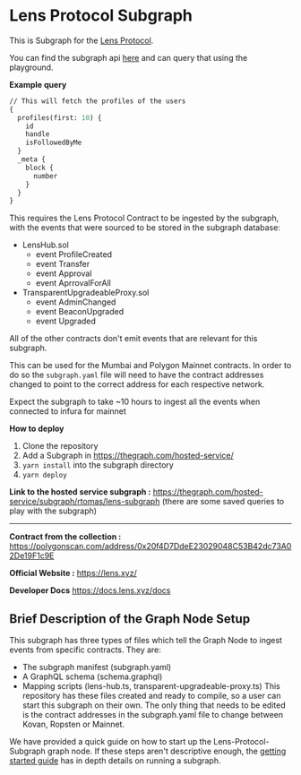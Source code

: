 # Lens Protocol Subgraph

This is Subgraph for the [Lens Protocol](https://lens.xyz/).

You can find the subgraph api [here](https://api.thegraph.com/subgraphs/name/nazeeh21/lens-protocol-matic) and can query that using the playground.

**Example query**

```graphql
// This will fetch the profiles of the users
{
  profiles(first: 10) {
    id
    handle
    isFollowedByMe
  }
  _meta {
    block {
      number
    }
  }
}

```

This requires the Lens Protocol Contract to be ingested by the subgraph, with the events that were sourced to be stored in the subgraph database:

- LensHub.sol
  - event ProfileCreated
  - event Transfer
  - event Approval
  - event AprrovalForAll
- TransparentUpgradeableProxy.sol
  - event AdminChanged
  - event BeaconUpgraded
  - event Upgraded

All of the other contracts don't emit events that are relevant for this subgraph.

This can be used for the Mumbai and Polygon Mainnet contracts. In order to do
so the `subgraph.yaml` file will need to have the contract addresses changed to point to the
correct address for each respective network.

Expect the subgraph to take ~10 hours to ingest all the events when connected to infura for mainnet

**How to deploy**

1. Clone the repository
2. Add a Subgraph in https://thegraph.com/hosted-service/
3. `yarn install` into the subgraph directory
4. `yarn deploy`

**Link to the hosted service subgraph :**
https://thegraph.com/hosted-service/subgraph/rtomas/lens-subgraph
(there are some saved queries to play with the subgraph)

---

**Contract from the collection :**
https://polygonscan.com/address/0x20f4D7DdeE23029048C53B42dc73A02De19F1c9E

**Official Website :**
https://lens.xyz/

**Developer Docs**
https://docs.lens.xyz/docs

## Brief Description of the Graph Node Setup

This subgraph has three types of files which tell the Graph Node to ingest events from specific contracts. They are:

- The subgraph manifest (subgraph.yaml)
- A GraphQL schema (schema.graphql)
- Mapping scripts (lens-hub.ts, transparent-upgradeable-proxy.ts)
  This repository has these files created and ready to compile, so a user can start this subgraph on their own. The only thing that needs to be edited is the contract addresses in the subgraph.yaml file to change between Kovan, Ropsten or Mainnet.

We have provided a quick guide on how to start up the Lens-Protocol-Subgraph graph node. If these steps aren't descriptive enough, the [getting started guide](https://github.com/graphprotocol/graph-node/blob/master/docs/getting-started.md) has in depth details on running a subgraph.
